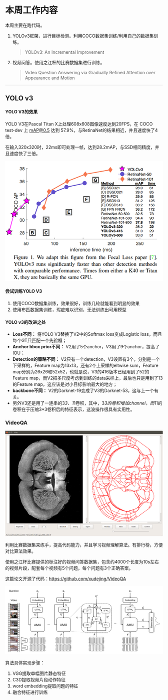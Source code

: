 # 本周工作内容

本周主要在跑代码。

1. YOLOv3框架，进行目标检测。利用COCO数据集训练/利用自己的数据集训练。

   > YOLOv3: An Incremental Improvement

2. 视频问答。使用之江杯的比赛数据集进行训练。

   > Video Question Answering via Gradually Refined Attention over Appearance and Motion



------

## YOLO v3

#### YOLO V3的效果


   YOLO V3在Pascal Titan X上处理608x608图像速度达到20FPS，在 COCO test-dev 上 mAP@0.5 达到 57.9%，与RetinaNet的结果相近，并且速度快了4倍。

   在输入320x320时，22ms即可处理一帧，达到28.2mAP，与SSD相同精度，并且速度快了三倍。


![](./2.png)

#### 尝试训练YOLO V3

1. 使用COCO数据集训练，效果很好，训练几轮就能看到明显的效果
2. 使用布匹数据集训练，瑕疵难以识别，无法训练出可用模型



#### YOLO v3的改进之处

- **Loss不同：** 将YOLO V3替换了V2中的Softmax loss变成Logistic loss，而且每个GT只匹配一个先验框； 
- **Anchor bbox prior不同：** V2用了5个anchor，V3用了9个anchor，提高了IOU；
- **Detection的策略不同：** V2只有一个detection，V3设置有3个，分别是一个下采样的，Feature map为13x13，还有2个上采样的eltwise sum，Feature map分别为26x26和52x52，也就是说，V3的416版本已经用到了52的Feature map，而V2把多尺度考虑到训练的data采样上，最后也只是用到了13的Feature map，这应该是对小目标影响最大的地方；
- **backbone不同：** V2的Darknet-19变成了V3的Darknet-53，这与上一个有关。
- 另外V3还是用了一连串的3*3、1*1卷积，其中，3*3的卷积增加channel，而1*1的卷积在于压缩3*3卷积后的特征表示，这波操作很具有实用性。

### VideoQA

![](./1.png)


利用比赛数据集来练手，提高代码能力，并且学习视频理解算法。有排行榜，方便对比算法效果。

使用之江杯比赛提供的标注好的视频问答数据集，包含约4000个长度为10s左右的视频片段，配套每个视频有5个问题，每个问题有3个正确答案。

这篇论文开源了代码：https://github.com/xudejing/VideoQA


![](./3.PNG)

算法具体实现步骤：

1. VGG提取单幅图片静态特征
2. C3D提取视频片段动作特征
3. word embedding提取问题的特征
4. 融合特征进行训练

